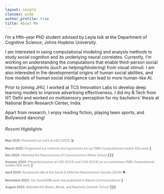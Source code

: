 ```yaml
---
layout: single
classes: wide
author_profile: true
title: About Me
---
```


I’m a fifth-year PhD student advised by Leyla Isik at the Department of Cognitive Science, Johns Hopkins University.

I am interested in using computational modeling and analysis methods to study social cognition and its underlying neural correlates. Currently, I’m working on understanding the computations that enable third-person social interaction judgments (such as helping/hindering) from visual stimuli. I am also interested in the developmental origins of human social abilities, and how models of human social intelligence can lead to more human-like AI.

Prior to joining JHU, I worked at TCS Innovation Labs to develop deep learning models to improve advertising effectiveness. I did my B.Tech from IIIT Delhi and worked on multisensory perception for my bachelors’ thesis at National Brain Research Center, India.

Apart from research, I enjoy reading fiction, playing team sports, and Bollywood dancing!

##### <span style="color: #696969;">Recent Highlights</span>

<p style="color: #7d7d7d; font-size: 0.7em;">
<strong>May 2025:</strong> Presented our work at VSS (2025) 🏖️<br> <br>
<strong>March 2025:</strong> Pregistered our methods and hypotheses for our fMRI-Computational models RSA work 📝<br> <br>
<strong>Dec 2024:</strong> Attended the Neuroscience of Consciousness Winter School 👩🏻‍🏫<br> <br>
<strong>Summer 2024:</strong> Presented posters at VSS (2024) and CCN (2024) on our preliminary fMRI-Computational models RSA work 🧠 <br> <br>
<strong>April 2024:</strong> Symposium talk at the Social & Affective Neuroscience Society (2024) 🗣️<br> <br>
<strong>November 2023:</strong> Our SocialGNN work was published in Nature Communications! 📝<br> <br>
<strong>August 2023:</strong> Attended the Brains, Minds, and Machines Summer School 👩🏻‍🏫<br> <br>
</p>


